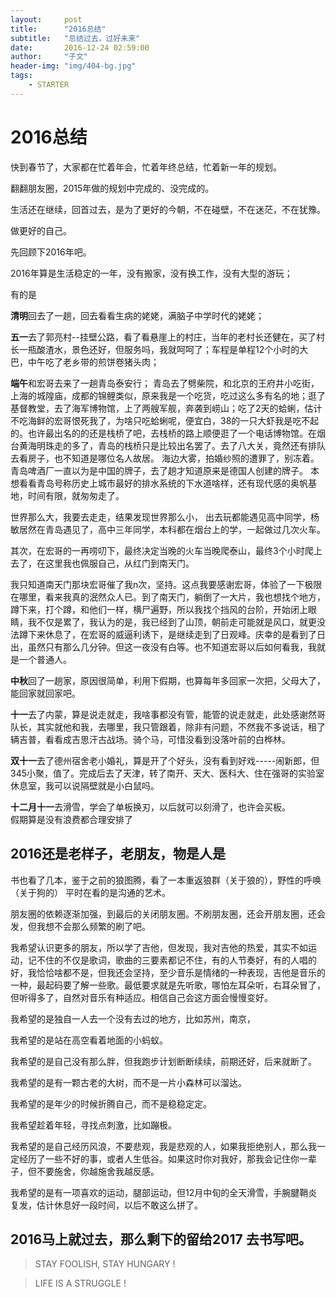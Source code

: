 ```yaml
---
layout:     post
title:      "2016总结"
subtitle:   "总结过去，过好未来"
date:       2016-12-24 02:59:00
author:     "子文"
header-img: "img/404-bg.jpg"
tags:
    - STARTER
---
```



# 2016总结

快到春节了，大家都在忙着年会，忙着年终总结，忙着新一年的规划。

翻翻朋友圈，2015年做的规划中完成的、没完成的。

生活还在继续，回首过去，是为了更好的今朝，不在碰壁，不在迷茫，不在犹豫。

做更好的自己。

先回顾下2016年吧。

2016年算是生活稳定的一年，没有搬家，没有换工作，没有大型的游玩；

有的是

 **清明**回去了一趟，回去看看生病的姥姥，满脑子中学时代的姥姥；

**五一**去了郭亮村--挂壁公路，看了看悬崖上的村庄，当年的老村长还健在，买了村长一瓶酸渣水，景色还好，但服务吗，我就呵呵了；车程是单程12个小时的大巴，中午吃了老乡带的煎饼卷猪头肉；

 **端午**和宏哥去来了一趟青岛泰安行；
 青岛去了劈柴院，和北京的王府井小吃街，上海的城隍庙，成都的锦鲤类似，原来我是一个吃货，吃过这么多有名的地；逛了基督教堂，去了海军博物馆，上了两艘军舰，奔袭到崂山；吃了2天的蛤蜊，估计不吃海鲜的宏哥恨死我了，为啥只吃蛤蜊呢，便宜白，38的一只大虾我是吃不起的。也许最出名的的还是栈桥了吧，去栈桥的路上顺便逛了一个电话博物馆。在烟台黄海明珠走的多了，青岛的栈桥只是比较出名罢了。去了八大关，竟然还有排队去看房子，也不知道是哪位名人故居。
 海边大雾，拍婚纱照的遭罪了，别冻着。青岛啤酒厂一直以为是中国的牌子，去了趟才知道原来是德国人创建的牌子。
 本想看看青岛号称历史上城市最好的排水系统的下水道啥样，还有现代感的奥帆基地，时间有限，就匆匆走了。
 
 世界那么大，我要去走走，结果发现世界那么小， 出去玩都能遇见高中同学，杨敏居然在青岛遇见了，高中三年同学，本科都在烟台上的学，一起做过几次火车。
 
其次，在宏哥的一再唠叨下，最终决定当晚的火车当晚爬泰山，最终3个小时爬上去了，在这里我也佩服自己，从红门到南天门。

 我只知道南天门那块宏哥催了我n次，坚持。这点我要感谢宏哥，体验了一下极限在哪里，看来我真的泯然众人已。到了南天门，躺倒了一大片，我也想找个地方，蹲下来，打个蹲，和他们一样，横尸遍野，所以我找个挡风的台阶，开始闭上眼睛，我不仅是累了，我认为的是，我已经到了山顶，朝前走可能就是风口，就更没法蹲下来休息了，在宏哥的威逼利诱下，是继续走到了日观峰。庆幸的是看到了日出，虽然只有那么几分钟。但这一夜没有白等。也不知道宏哥以后如何看我，我就是一个普通人。
 
**中秋**回了一趟家，原因很简单，利用下假期，也算每年多回家一次把，父母大了，能回家就回家吧。

**十一**去了内蒙，算是说走就走，我啥事都没有管，能管的说走就走，此处感谢然哥队长，其实就他和我，去哪里，我只管跟着，除非有问题，不然我不多说话，租了辆吉普，看看成吉思汗古战场。骑个马，可惜没看到没落叶前的白桦林。
 
 **双十一**去了德州宿舍老小婚礼，算是开了个好头，没有看到好戏-----闹新郎，但345小聚，值了。完成后去了天津，转了南开、天大、医科大、住在强哥的实验室休息室，我可以说隔壁就是小白鼠吗。
 
**十二月十一**去滑雪，学会了单板换刃，以后就可以刻滑了，也许会买板。		
假期算是没有浪费都合理安排了

## 2016还是老样子，老朋友，物是人是

书也看了几本，鉴于之前的狼图腾，看了一本重返狼群（关于狼的），野性的呼唤（关于狗的）
平时在看的是沟通的艺术。

朋友圈的依赖逐渐加强，到最后的关闭朋友圈。不刷朋友圈，还会开朋友圈，还会发，但我想不会那么频繁的刷了吧。

我希望认识更多的朋友，所以学了吉他，但发现，我对吉他的热爱，其实不如运动，记不住的不仅是歌词，歌曲的三要素都记不住，有的人节奏好，有的人唱的好，我恰恰啥都不是，但我还会坚持，至少音乐是情绪的一种表现，吉他是音乐的一种，最起码要了解一些歌。最低要求就是先听歌，哪怕左耳朵听，右耳朵冒了，但听得多了，自然对音乐有种适应。相信自己会这方面会慢慢变好。

我希望的是独自一人去一个没有去过的地方，比如苏州，南京，

我希望的是站在高空看着地面的小蚂蚁。

我希望的是自己没有那么胖，但我跑步计划断断续续，前期还好，后来就断了。

我希望的是有一颗古老的大树，而不是一片小森林可以溜达。 

我希望的是年少的时候折腾自己，而不是稳稳定定。

我希望趁着年轻，寻找点刺激，比如蹦极。

我希望的是自己经历风浪，不要悲观，我是悲观的人，如果我拒绝别人，那么我一定经历了一些不好的事，或者人生低谷。如果这时你对我好，那我会记住你一辈子，但不要施舍，你越施舍我越反感。

我希望的是有一项喜欢的运动，腿部运动，但12月中旬的全天滑雪，手腕腱鞘炎复发，估计休息好一段时间，以后不敢这么拼了。

## 2016马上就过去，那么剩下的留给2017	去书写吧。



>  STAY FOOLISH, STAY HUNGARY !


>  LIFE IS A STRUGGLE !


























